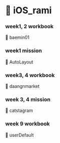 # 🍎 iOS_rami

### week1, 2 workbook
📁 baemin01

### week1 mission
📁 AutoLayout

### week3, 4 workbook
📁 daangnmarket

### week 3, 4 mission
📁 catstagram


### week 9 workbook
📁 userDefault
